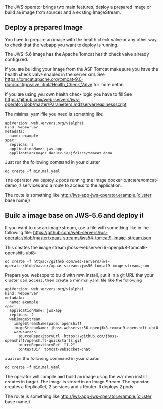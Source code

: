 The JWS operator brings two main features, deploy a prepared image or build an image from sources and a existing ImageStream.

## Deploy a prepared image

You have to prepare an image with the health check valve or any other way to check that the webapp you want to deploy is running.

The JWS-5.6 image has the Apache Tomcat health check valve already configured.

If you are building your image from the ASF Tomcat
make sure you have the health check valve enabled in the server.xml.
See https://tomcat.apache.org/tomcat-9.0-doc/config/valve.html#Health_Check_Valve
for more detail.

If you are using you own health check logic you have to fill See
https://github.com/web-servers/jws-operator/blob/master/Parameters.md#serverreadinessscript

The minimal yaml file you need is something like:

```
apiVersion: web.servers.org/v1alpha1
kind: WebServer
metadata:
  name: example
spec:
  replicas: 2
  applicationName: jws-app
  applicationImage: docker.io/jfclere/tomcat-demo
```

Just run the following command in your cluster

```
oc create -f minimal.yaml
```

The operator will deploy 2 pods running the image docker.io/jfclere/tomcat-demo, 2 services and a route to access to the application.

The route is something like http://jws-app-jws-operator.example.[cluster base name]/

## Build a image base on JWS-5.6 and deploy it

If you want to use an image stream, use a file with something like in the following file:
https://github.com/web-servers/jws-operator/blob/master/xpaas-streams/jws54-tomcat9-image-stream.json

This creates the image stream jboss-webserver56-openjdk8-tomcat9-openshift-ubi8:

```
oc create -f https://github.com/web-servers/jws-operator/blob/master/xpaas-streams/jws56-tomcat9-image-stream.json
```

Prepare you webapps to build with mvn install, put it in a git URL that your cluster can access, then create a minimal yaml file like the following

```
apiVersion: web.servers.org/v1alpha1
kind: WebServer
metadata:
  name: example
spec:
  applicationName: jws-app
  replicas: 2
  webImageStream:
    imageStreamNamespace: openshift
    imageStreamName: jboss-webserver56-openjdk8-tomcat9-openshift-ubi8
    webSources:
      sourceRepositoryUrl: https://github.com/jboss-openshift/openshift-quickstarts.git
      sourceRepositoryRef: "1.2"
      contextDir: tomcat-websocket-chat
```

Just run the following command in your cluster

```
oc create -f minimal.yaml
```

The operator will compile and build an image using the war mvn install creates in target. The image is stored in an Image Stream. The operator creates a ReplicaSet, 2 services and a Router. It deploys 2 pods.

The route is something like http://jws-app-jws-operator.example.[cluster base name]/

